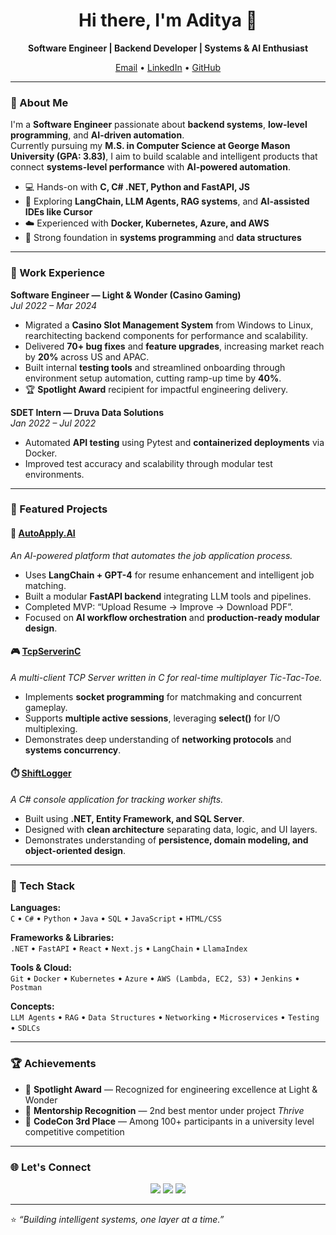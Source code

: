 <h1 align="center">Hi there, I'm Aditya 👋</h1>

<p align="center">
  <b>Software Engineer | Backend Developer | Systems & AI Enthusiast</b>  
</p>

<p align="center">
  <a href="mailto:adityavaidyastates@gmail.com">Email</a> •
  <a href="https://www.linkedin.com/in/adityavaidya108/">LinkedIn</a> •
  <a href="https://github.com/adityavaidya108">GitHub</a>
</p>

---

### 🧠 About Me

I'm a **Software Engineer** passionate about **backend systems**, **low-level programming**, and **AI-driven automation**.  
Currently pursuing my **M.S. in Computer Science at George Mason University (GPA: 3.83)**, I aim to build scalable and intelligent products that connect **systems-level performance** with **AI-powered automation**.

- 💻 Hands-on with **C, C# .NET, Python and FastAPI, JS**
- 🧩 Exploring **LangChain, LLM Agents, RAG systems**, and **AI-assisted IDEs like Cursor**
- ☁️ Experienced with **Docker, Kubernetes, Azure, and AWS**
- 🧠 Strong foundation in **systems programming** and **data structures**

---

### 💼 Work Experience

**Software Engineer — Light & Wonder (Casino Gaming)**  
_Jul 2022 – Mar 2024_

- Migrated a **Casino Slot Management System** from Windows to Linux, rearchitecting backend components for performance and scalability.  
- Delivered **70+ bug fixes** and **feature upgrades**, increasing market reach by **20%** across US and APAC.  
- Built internal **testing tools** and streamlined onboarding through environment setup automation, cutting ramp-up time by **40%**.  
- 🏆 **Spotlight Award** recipient for impactful engineering delivery.

**SDET Intern — Druva Data Solutions**  
_Jan 2022 – Jul 2022_

- Automated **API testing** using Pytest and **containerized deployments** via Docker.  
- Improved test accuracy and scalability through modular test environments.  

---

### 🚀 Featured Projects

#### 🧠 [AutoApply.AI](https://github.com/adityavaidya108/AutoApply.AI)
*An AI-powered platform that automates the job application process.*

- Uses **LangChain + GPT-4** for resume enhancement and intelligent job matching.  
- Built a modular **FastAPI backend** integrating LLM tools and pipelines.  
- Completed MVP: “Upload Resume → Improve → Download PDF”.  
- Focused on **AI workflow orchestration** and **production-ready modular design**.

#### 🎮 [TcpServerinC](https://github.com/adityavaidya108/TcpServerinC)
*A multi-client TCP Server written in C for real-time multiplayer Tic-Tac-Toe.*

- Implements **socket programming** for matchmaking and concurrent gameplay.  
- Supports **multiple active sessions**, leveraging **select()** for I/O multiplexing.  
- Demonstrates deep understanding of **networking protocols** and **systems concurrency**.

#### ⏱️ [ShiftLogger](https://github.com/adityavaidya108/CodeReviews.Console.ShiftsLogger)
*A C# console application for tracking worker shifts.*

- Built using **.NET, Entity Framework, and SQL Server**.  
- Designed with **clean architecture** separating data, logic, and UI layers.  
- Demonstrates understanding of **persistence, domain modeling, and object-oriented design**.  

---

### 🧰 Tech Stack

**Languages:**  
`C` • `C#` • `Python` • `Java` • `SQL` • `JavaScript` • `HTML/CSS`

**Frameworks & Libraries:**  
`.NET` • `FastAPI` • `React` • `Next.js` • `LangChain` • `LlamaIndex`

**Tools & Cloud:**  
`Git` • `Docker` • `Kubernetes` • `Azure` • `AWS (Lambda, EC2, S3)` • `Jenkins` • `Postman`

**Concepts:**  
`LLM Agents` • `RAG` • `Data Structures` • `Networking` • `Microservices` • `Testing` • `SDLCs`

---

### 🏆 Achievements

- 🏅 **Spotlight Award** — Recognized for engineering excellence at Light & Wonder  
- 🥈 **Mentorship Recognition** — 2nd best mentor under project *Thrive*  
- 🥉 **CodeCon 3rd Place** — Among 100+ participants in a university level competitive competition  

---

### 🌐 Let's Connect

<p align="center">
  <a href="mailto:adityavaidyastates@gmail.com"><img src="https://img.shields.io/badge/Email-adityavaidyastates%40gmail.com-red?style=flat-square"></a>
  <a href="https://www.linkedin.com/in/adityavaidya108/"><img src="https://img.shields.io/badge/LinkedIn-Aditya%20Vaidya-blue?style=flat-square&logo=linkedin"></a>
  <a href="https://github.com/adityavaidya108"><img src="https://img.shields.io/badge/GitHub-adityavaidya108-black?style=flat-square&logo=github"></a>
</p>

---

⭐ _“Building intelligent systems, one layer at a time.”_
